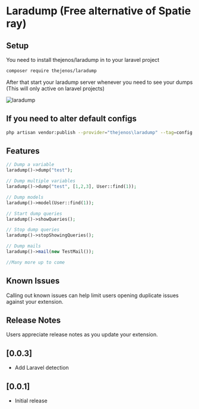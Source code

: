 # Laradump (Free alternative of Spatie ray)
## Setup

You need to install thejenos/laradump in to your laravel project

```bash
composer require thejenos/laradump
```

After that start your laradump server whenever you need to see your dumps (This will only active on laravel projects)

![laradump](https://i.ibb.co/p0f6dBh/image.png)

## If you need to alter default configs

```bash
php artisan vendor:publish --provider="thejenos\laradump" --tag=config
```

## Features

```php
// Dump a variable
laradump()->dump("test");

// Dump multiple variables
laradump()->dump("test", [1,2,3], User::find(1));

// Dump models
laradump()->model(User::find(1));

// Start dump queries
laradump()->showQueries();

// Stop dump queries
laradump()->stopShowingQueries();

// Dump mails
laradump()->mail(new TestMail());

//Many more up to come
```

## Known Issues

Calling out known issues can help limit users opening duplicate issues against your extension.

## Release Notes

Users appreciate release notes as you update your extension.

## [0.0.3]

- Add Laravel detection

## [0.0.1]

- Initial release

